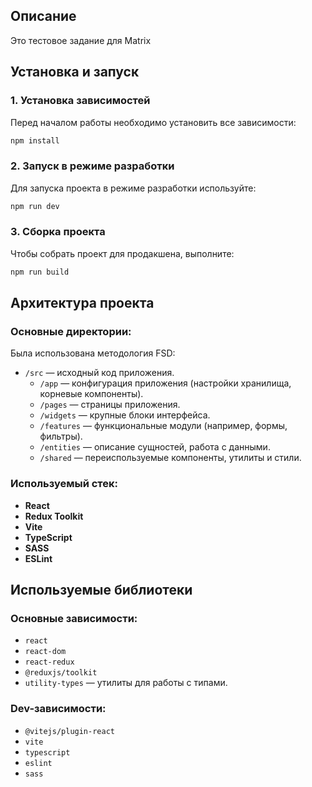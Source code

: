 ## Описание

Это тестовое задание для Matrix

## Установка и запуск

### 1. Установка зависимостей

Перед началом работы необходимо установить все зависимости:

```sh
npm install
```

### 2. Запуск в режиме разработки

Для запуска проекта в режиме разработки используйте:

```sh
npm run dev
```

### 3. Сборка проекта

Чтобы собрать проект для продакшена, выполните:

```sh
npm run build
```

## Архитектура проекта

### Основные директории:

Была использована методология FSD:

- `/src` — исходный код приложения.
  - `/app` — конфигурация приложения (настройки хранилища, корневые компоненты).
  - `/pages` — страницы приложения.
  - `/widgets` — крупные блоки интерфейса.
  - `/features` — функциональные модули (например, формы, фильтры).
  - `/entities` — описание сущностей, работа с данными.
  - `/shared` — переиспользуемые компоненты, утилиты и стили.

### Используемый стек:

- **React**
- **Redux Toolkit**
- **Vite**
- **TypeScript**
- **SASS**
- **ESLint**

## Используемые библиотеки

### Основные зависимости:

- `react`
- `react-dom`
- `react-redux`
- `@reduxjs/toolkit`
- `utility-types` — утилиты для работы с типами.

### Dev-зависимости:

- `@vitejs/plugin-react`
- `vite`
- `typescript`
- `eslint`
- `sass`
